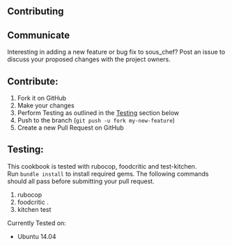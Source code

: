 
## Contributing

Communicate
-----------
Interesting in adding a new feature or bug fix to sous_chef?  Post an issue to discuss your proposed changes with the project owners.

Contribute:
-----------

1. Fork it on GitHub
2. Make your changes
3. Perform Testing as outlined in the [Testing](#testing) section below
3. Push to the branch (`git push -u fork my-new-feature`)
4. Create a new Pull Request on GitHub

<a name="testing"></a>Testing:
-------
This cookbook is tested with rubocop, foodcritic and test-kitchen.  
Run `bundle install` to install required gems.  The following commands should all pass before submitting your pull request.

1. rubocop
2. foodcritic .
3. kitchen test

Currently Tested on:

* Ubuntu 14.04
